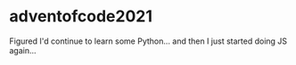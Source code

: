 # adventofcode2021
Figured I'd continue to learn some Python... and then I just started doing JS again...
